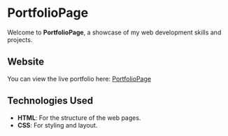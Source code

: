 # PortfolioPage

Welcome to **PortfolioPage**, a showcase of my web development skills and projects.

## Website

You can view the live portfolio here: [PortfolioPage](https://thats-guilhermedourado.github.io/PortfolioPage/)

## Technologies Used

- **HTML**: For the structure of the web pages.
- **CSS**: For styling and layout.
